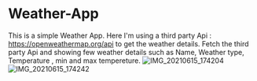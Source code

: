 # Weather-App
This is a simple Weather App.
Here I'm using a third party Api : https://openweathermap.org/api to get the weather details.
Fetch the third party Api and showing few weather details such as Name, Weather type, Temperature , min and max tempereture.
![IMG_20210615_174204](https://user-images.githubusercontent.com/54242726/122050797-777e7f00-ce01-11eb-8120-c3e51cd5f9bd.jpg)
![IMG_20210615_174242](https://user-images.githubusercontent.com/54242726/122050905-9b41c500-ce01-11eb-85ed-834dabd4009f.jpg)
